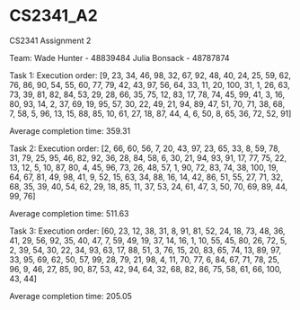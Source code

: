 # CS2341_A2
CS2341 Assignment 2

Team:
Wade Hunter - 48839484 
Julia Bonsack - 48787874

Task 1:
Execution order: [9, 23, 34, 46, 98, 32, 67, 92, 48, 40, 24, 25, 59, 62, 76, 86, 90, 54, 55, 60, 77, 79, 42, 43, 97, 56, 64, 33, 11, 20, 100, 31, 1, 26, 63, 73, 39, 81, 82, 84, 53, 29, 28, 66, 35, 75, 12, 83, 17, 78, 74, 45, 99, 41, 3, 16, 80, 93, 14, 2, 37, 69, 19, 95, 57, 30, 22, 49, 21, 94, 89, 47, 51, 70, 71, 38, 68, 7, 58, 5, 96, 13, 15, 88, 85, 10, 61, 27, 18, 87, 44, 4, 6, 50, 8, 65, 36, 72, 52, 91]

Average completion time: 359.31

Task 2:
Execution order: [2, 66, 60, 56, 7, 20, 43, 97, 23, 65, 33, 8, 59, 78, 31, 79, 25, 95, 46, 82, 92, 36, 28, 84, 58, 6, 30, 21, 94, 93, 91, 17, 77, 75, 22, 13, 12, 5, 10, 87, 80, 4, 45, 96, 73, 26, 48, 57, 1, 90, 72, 83, 74, 38, 100, 19, 64, 67, 81, 49, 98, 41, 9, 52, 15, 63, 34, 88, 16, 14, 42, 86, 51, 55, 27, 71, 32, 68, 35, 39, 40, 54, 62, 29, 18, 85, 11, 37, 53, 24, 61, 47, 3, 50, 70, 69, 89, 44, 99, 76]

Average completion time: 511.63

Task 3:
Execution order: [60, 23, 12, 38, 31, 8, 91, 81, 52, 24, 18, 73, 48, 36, 41, 29, 56, 92, 35, 40, 47, 7, 59, 49, 19, 37, 14, 16, 1, 10, 55, 45, 80, 26, 72, 5, 2, 39, 54, 30, 22, 34, 93, 63, 17, 88, 51, 3, 76, 15, 20, 83, 65, 74, 13, 89, 97, 33, 95, 69, 62, 50, 57, 99, 28, 79, 21, 98, 4, 11, 70, 77, 6, 84, 67, 71, 78, 25, 96, 9, 46, 27, 85, 90, 87, 53, 42, 94, 64, 32, 68, 82, 86, 75, 58, 61, 66, 100, 43, 44]

Average completion time: 205.05
